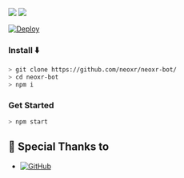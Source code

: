 <p>
  <img src ="https://img.shields.io/badge/npm-v7.20.3-green.svg" />
  <img src="https://img.shields.io/badge/node-%3E=17.x-darkgreen.svg" />
</p>
</div>

[![Deploy](https://www.herokucdn.com/deploy/button.svg)](https://heroku.com/deploy?template=https://github.com/neoxr/neoxr-bot/)

### Install ⬇️

```bash
> git clone https://github.com/neoxr/neoxr-bot/
> cd neoxr-bot
> npm i
```
### Get Started

```bash
> npm start
```

## 🙏 Special Thanks to
* <a href="https://github.com/adiwajshing/Baileys"><img alt="GitHub" src="https://img.shields.io/badge/@adiwajshing/Baileys%20-%23121011.svg?style=flat-square&logo=npm&color=white"/></a>